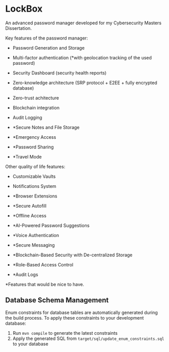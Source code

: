 # LockBox
An advanced password manager developed for my Cybersecurity Masters Dissertation.

Key features of the password manager:

- Password Generation and Storage
- Multi-factor authentication (*with geolocation tracking of the used password)
- Security Dashboard (security health reports)
- Zero-knowledge architecture (SRP protocol + E2EE + fully encrypted database)
- Zero-trust achitecture
- Blockchain integration
- Audit Logging

- *Secure Notes and File Storage
- *Emergency Access
- *Password Sharing
- *Travel Mode

Other quality of life features:

- Customizable Vaults
- Notifications System

- *Browser Extensions
- *Secure Autofill
- *Offline Access
- *AI-Powered Password Suggestions 
- *Voice Authentication
- *Secure Messaging
- *Blockchain-Based Security with De-centralized Storage
- *Role-Based Access Control
- *Audit Logs

*Features that would be nice to have.

## Database Schema Management

Enum constraints for database tables are automatically generated during the build process.
To apply these constraints to your development database:

1. Run `mvn compile` to generate the latest constraints
2. Apply the generated SQL from `target/sql/update_enum_constraints.sql` to your database
